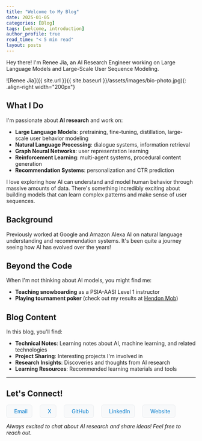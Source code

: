 ```yaml
---
title: "Welcome to My Blog"
date: 2025-01-05
categories: [Blog]
tags: [welcome, introduction]
author_profile: true
read_time: "< 5 min read"
layout: posts
---
```


Hey there! I'm Renee Jia, an AI Research Engineer working on Large Language Models and Large-Scale User Sequence Modeling.

![Renee Jia]({{ site.url }}{{ site.baseurl }}/assets/images/bio-photo.jpg){: .align-right width="200px"}

## What I Do

I'm passionate about **AI research** and work on:
- **Large Language Models**: pretraining, fine-tuning, distillation, large-scale user behavior modeling
- **Natural Language Processing**: dialogue systems, information retrieval
- **Graph Neural Networks**: user representation learning
- **Reinforcement Learning**: multi-agent systems, procedural content generation
- **Recommendation Systems**: personalization and CTR prediction

I love exploring how AI can understand and model human behavior through massive amounts of data. There's something incredibly exciting about building models that can learn complex patterns and make sense of user sequences.

## Background

Previously worked at Google and Amazon Alexa AI on natural language understanding and recommendation systems. It's been quite a journey seeing how AI has evolved over the years!

## Beyond the Code

When I'm not thinking about AI models, you might find me:
- **Teaching snowboarding** as a PSIA-AASI Level 1 instructor
- **Playing tournament poker** (check out my results at [Hendon Mob](https://pokerdb.thehendonmob.com/player.php?a=r&n=1103327))

## Blog Content

In this blog, you'll find:

- **Technical Notes**: Learning notes about AI, machine learning, and related technologies
- **Project Sharing**: Interesting projects I'm involved in
- **Research Insights**: Discoveries and thoughts from AI research
- **Learning Resources**: Recommended learning materials and tools

---

## Let's Connect!

<div class="social-icons" style="display: flex; gap: 20px; margin-top: 15px; flex-wrap: wrap;">
  <a href="mailto:reneejia368@gmail.com" style="display: flex; align-items: center; gap: 8px; text-decoration: none; color: #007acc; transition: all 0.2s ease; padding: 8px 12px; border-radius: 6px; background-color: #f8f9fa; border: 1px solid #e9ecef;">
    <i class="fas fa-fw fa-envelope-square" style="font-size: 12px;"></i>
    <span style="font-size: 14px;">Email</span>
  </a>
  
  <a href="https://x.com/reneejjj?s=11&t=4-OvvSbKKF1hsJPSGnsoAA" style="display: flex; align-items: center; gap: 8px; text-decoration: none; color: #007acc; transition: all 0.2s ease; padding: 8px 12px; border-radius: 6px; background-color: #f8f9fa; border: 1px solid #e9ecef;">
    <i class="fas fa-fw fa-xmark" style="font-size: 12px;"></i>
    <span style="font-size: 14px;">X</span>
  </a>
  
  <a href="https://github.com/renee-jia" style="display: flex; align-items: center; gap: 8px; text-decoration: none; color: #007acc; transition: all 0.2s ease; padding: 8px 12px; border-radius: 6px; background-color: #f8f9fa; border: 1px solid #e9ecef;">
    <i class="fab fa-fw fa-github" style="font-size: 12px;"></i>
    <span style="font-size: 14px;">GitHub</span>
  </a>
  
  <a href="https://linkedin.com/in/renee-jia/" style="display: flex; align-items: center; gap: 8px; text-decoration: none; color: #007acc; transition: all 0.2s ease; padding: 8px 12px; border-radius: 6px; background-color: #f8f9fa; border: 1px solid #e9ecef;">
    <i class="fab fa-fw fa-linkedin" style="font-size: 12px;"></i>
    <span style="font-size: 14px;">LinkedIn</span>
  </a>
  
  <a href="https://renee-jia.github.io" style="display: flex; align-items: center; gap: 8px; text-decoration: none; color: #007acc; transition: all 0.2s ease; padding: 8px 12px; border-radius: 6px; background-color: #f8f9fa; border: 1px solid #e9ecef;">
    <i class="fas fa-fw fa-link" style="font-size: 12px;"></i>
    <span style="font-size: 14px;">Website</span>
  </a>
</div>

*Always excited to chat about AI research and share ideas! Feel free to reach out.* 